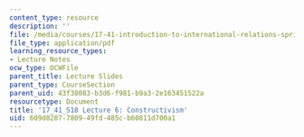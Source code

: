 ```yaml
---
content_type: resource
description: ''
file: /media/courses/17-41-introduction-to-international-relations-spring-2018/609d8287780949fd485cb60811d700a1_MIT17_41S18_lec6.pdf
file_type: application/pdf
learning_resource_types:
- Lecture Notes
ocw_type: OCWFile
parent_title: Lecture Slides
parent_type: CourseSection
parent_uid: 43f38083-b3d6-f981-b9a3-2e163451522a
resourcetype: Document
title: '17_41_S18 Lecture 6: Constructivism'
uid: 609d8287-7809-49fd-485c-b60811d700a1
---
```

